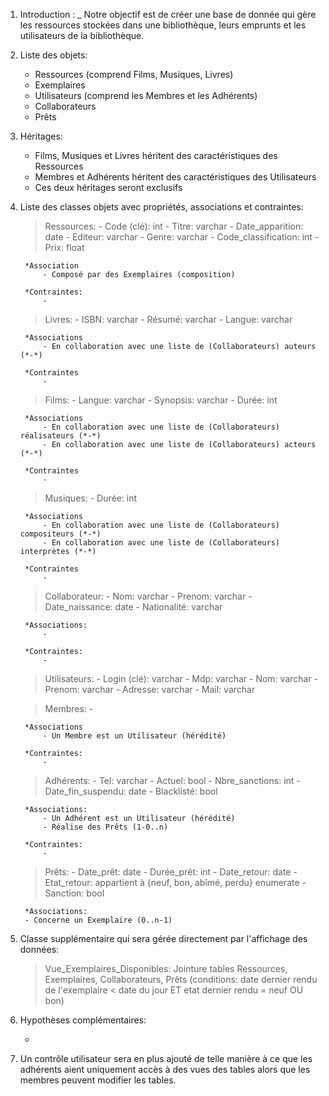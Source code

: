 1. Introduction :
	_ Notre objectif est de créer une base de donnée qui gère les ressources stockées dans une bibliothèque, leurs emprunts et les utilisateurs de la bibliothèque.

2. Liste des objets:
	- Ressources (comprend Films, Musiques, Livres)
	- Exemplaires
	- Utilisateurs (comprend les Membres et les Adhérents)
	- Collaborateurs
	- Prêts



3. Héritages:
	- Films, Musiques et Livres héritent des caractéristiques des Ressources
	- Membres et Adhérents héritent des caractéristiques des Utilisateurs
	- Ces deux héritages seront exclusifs


4. Liste des classes objets avec propriétés, associations et contraintes:

	>Ressources:
		- Code (clé): int
		- Titre: varchar
		- Date_apparition: date
		- Editeur: varchar
		- Genre: varchar
		- Code_classification: int
		- Prix: float

		*Association 
			- Composé par des Exemplaires (composition)

		*Contraintes:
            -


	>Livres:
		- ISBN: varchar
		- Résumé: varchar
		- Langue: varchar

		*Associations
			- En collaboration avec une liste de (Collaborateurs) auteurs (*-*)

		*Contraintes
		    - 


	>Films:
		- Langue: varchar
        - Synopsis: varchar
        - Durée: int

		*Associations
		    - En collaboration avec une liste de (Collaborateurs) réalisateurs (*-*)
            - En collaboration avec une liste de (Collaborateurs) acteurs (*-*)

		*Contraintes
		    - 


	>Musiques:
		- Durée: int

		*Associations
		    - En collaboration avec une liste de (Collaborateurs) compositeurs (*-*)
            - En collaboration avec une liste de (Collaborateurs) interprètes (*-*)

		*Contraintes
		    - 


	> Collaborateur:
		- Nom: varchar
		- Prenom: varchar
        - Date_naissance: date
        - Nationalité: varchar

		*Associations:
			- 
			
		*Contraintes:
			- 
		

	>Utilisateurs:
		- Login (clé): varchar
        - Mdp: varchar
        - Nom: varchar
        - Prenom: varchar
        - Adresse: varchar
        - Mail: varchar

	>Membres:
		- 

		*Associations
			- Un Membre est un Utilisateur (hérédité)

		*Contraintes:
			- 

	>Adhérents:
		- Tel: varchar
		- Actuel: bool
		- Nbre_sanctions: int
        - Date_fin_suspendu: date
        - Blacklisté: bool

		*Associations:
			- Un Adhérent est un Utilisateur (hérédité)
			- Réalise des Prêts (1-0..n)

		*Contraintes:
			- 


	>Prêts:
		- Date_prêt: date
		- Durée_prêt: int
        - Date_retour: date
        - Etat_retour: appartient à {neuf, bon, abîmé, perdu} enumerate
        - Sanction: bool

		*Associations:
		- Concerne un Exemplaire (0..n-1)


5. Classe supplémentaire qui sera gérée directement par l'affichage des données:

	>Vue_Exemplaires_Disponibles:
		Jointure tables Ressources, Exemplaires, Collaborateurs, Prêts (conditions: date dernier rendu de l'exemplaire < date du jour ET etat dernier rendu = neuf OU bon)
    

6. Hypothèses complémentaires:

	- 

7. Un contrôle utilisateur sera en plus ajouté de telle manière à ce que les adhérents aient uniquement accès à des vues des tables alors que les membres peuvent modifier les tables.
